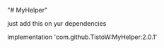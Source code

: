 "# MyHelper" 


just add this on yur dependencies

implementation 'com.github.TistoW:MyHelper:2.0.1'
